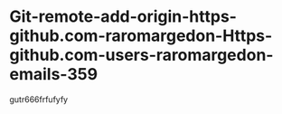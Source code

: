 # Git-remote-add-origin-https-github.com-raromargedon-Https-github.com-users-raromargedon-emails-359
gutr666frfufyfy
